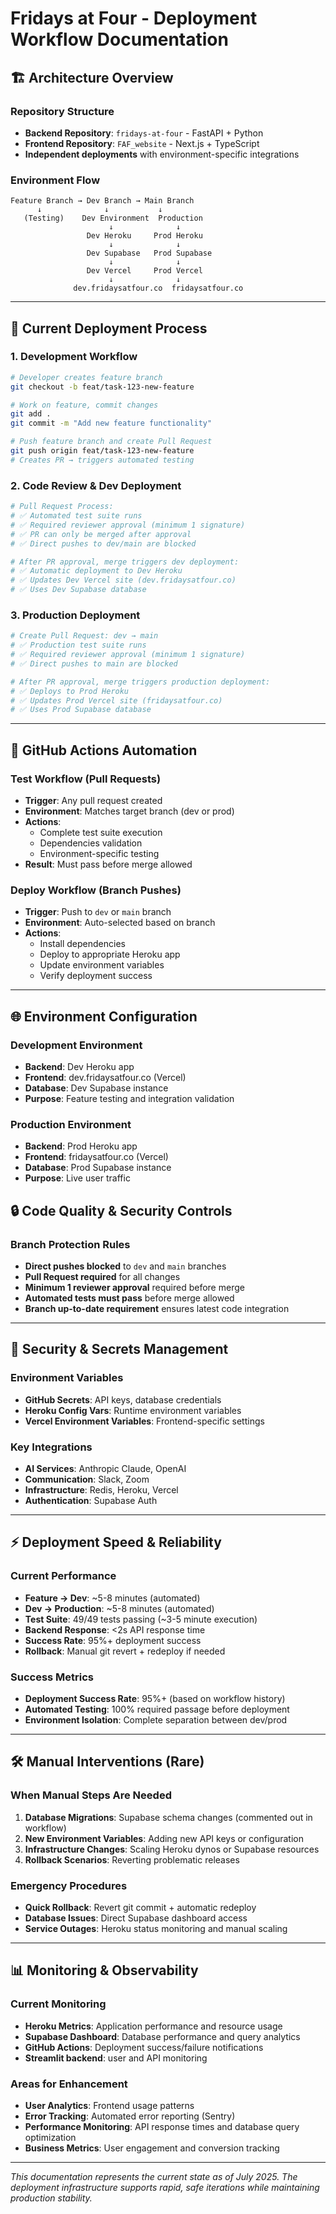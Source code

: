 # Fridays at Four - Deployment Workflow Documentation

## 🏗️ Architecture Overview

### Repository Structure
- **Backend Repository**: `fridays-at-four` - FastAPI + Python
- **Frontend Repository**: `FAF_website` - Next.js + TypeScript  
- **Independent deployments** with environment-specific integrations

### Environment Flow
```
Feature Branch → Dev Branch → Main Branch
      ↓              ↓           ↓
   (Testing)    Dev Environment  Production
                      ↓              ↓
                 Dev Heroku     Prod Heroku
                      ↓              ↓
                 Dev Supabase   Prod Supabase
                      ↓              ↓
                 Dev Vercel     Prod Vercel
                      ↓              ↓
              dev.fridaysatfour.co  fridaysatfour.co
```

---

## 🚀 Current Deployment Process

### 1. Development Workflow
```bash
# Developer creates feature branch
git checkout -b feat/task-123-new-feature

# Work on feature, commit changes
git add .
git commit -m "Add new feature functionality"

# Push feature branch and create Pull Request
git push origin feat/task-123-new-feature
# Creates PR → triggers automated testing
```

### 2. Code Review & Dev Deployment
```bash
# Pull Request Process:
# ✅ Automated test suite runs
# ✅ Required reviewer approval (minimum 1 signature)
# ✅ PR can only be merged after approval
# ✅ Direct pushes to dev/main are blocked

# After PR approval, merge triggers dev deployment:
# ✅ Automatic deployment to Dev Heroku
# ✅ Updates Dev Vercel site (dev.fridaysatfour.co)
# ✅ Uses Dev Supabase database
```

### 3. Production Deployment
```bash
# Create Pull Request: dev → main
# ✅ Production test suite runs
# ✅ Required reviewer approval (minimum 1 signature)  
# ✅ Direct pushes to main are blocked

# After PR approval, merge triggers production deployment:
# ✅ Deploys to Prod Heroku
# ✅ Updates Prod Vercel site (fridaysatfour.co)
# ✅ Uses Prod Supabase database
```

---

## 🎯 GitHub Actions Automation

### Test Workflow (Pull Requests)
- **Trigger**: Any pull request created
- **Environment**: Matches target branch (dev or prod)
- **Actions**: 
  - Complete test suite execution
  - Dependencies validation
  - Environment-specific testing
- **Result**: Must pass before merge allowed

### Deploy Workflow (Branch Pushes)
- **Trigger**: Push to `dev` or `main` branch
- **Environment**: Auto-selected based on branch
- **Actions**:
  - Install dependencies
  - Deploy to appropriate Heroku app
  - Update environment variables
  - Verify deployment success

---

## 🌐 Environment Configuration

### Development Environment
- **Backend**: Dev Heroku app
- **Frontend**: dev.fridaysatfour.co (Vercel)
- **Database**: Dev Supabase instance
- **Purpose**: Feature testing and integration validation

### Production Environment  
- **Backend**: Prod Heroku app
- **Frontend**: fridaysatfour.co (Vercel)
- **Database**: Prod Supabase instance
- **Purpose**: Live user traffic

## 🔒 Code Quality & Security Controls

### Branch Protection Rules
- **Direct pushes blocked** to `dev` and `main` branches
- **Pull Request required** for all changes
- **Minimum 1 reviewer approval** required before merge
- **Automated tests must pass** before merge allowed
- **Branch up-to-date requirement** ensures latest code integration

---

## 🔐 Security & Secrets Management

### Environment Variables
- **GitHub Secrets**: API keys, database credentials
- **Heroku Config Vars**: Runtime environment variables
- **Vercel Environment Variables**: Frontend-specific settings

### Key Integrations
- **AI Services**: Anthropic Claude, OpenAI
- **Communication**: Slack, Zoom
- **Infrastructure**: Redis, Heroku, Vercel
- **Authentication**: Supabase Auth

---

## ⚡ Deployment Speed & Reliability

### Current Performance
- **Feature → Dev**: ~5-8 minutes (automated)
- **Dev → Production**: ~5-8 minutes (automated)  
- **Test Suite**: 49/49 tests passing (~3-5 minute execution)
- **Backend Response**: <2s API response time
- **Success Rate**: 95%+ deployment success
- **Rollback**: Manual git revert + redeploy if needed

### Success Metrics
- **Deployment Success Rate**: 95%+ (based on workflow history)
- **Automated Testing**: 100% required passage before deployment
- **Environment Isolation**: Complete separation between dev/prod

---

## 🛠️ Manual Interventions (Rare)

### When Manual Steps Are Needed
1. **Database Migrations**: Supabase schema changes (commented out in workflow)
2. **New Environment Variables**: Adding new API keys or configuration
3. **Infrastructure Changes**: Scaling Heroku dynos or Supabase resources
4. **Rollback Scenarios**: Reverting problematic releases

### Emergency Procedures
- **Quick Rollback**: Revert git commit + automatic redeploy
- **Database Issues**: Direct Supabase dashboard access
- **Service Outages**: Heroku status monitoring and manual scaling

---

## 📊 Monitoring & Observability

### Current Monitoring
- **Heroku Metrics**: Application performance and resource usage
- **Supabase Dashboard**: Database performance and query analytics
- **GitHub Actions**: Deployment success/failure notifications
- **Streamlit backend**: user and API monitoring

### Areas for Enhancement
- **User Analytics**: Frontend usage patterns
- **Error Tracking**: Automated error reporting (Sentry)
- **Performance Monitoring**: API response times and database query optimization
- **Business Metrics**: User engagement and conversion tracking


---

*This documentation represents the current state as of July 2025. The deployment infrastructure supports rapid, safe iterations while maintaining production stability.*